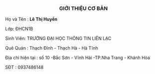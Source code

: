 <h3 style="text-align:center;">GIỚI THIỆU CƠ BẢN</h3>
<p> Họ và Tên : <strong>Lê Thị Huyền </strong> </p>
<p>Lớp: ĐHCN1B</p>
<p>Sinh Viên: TRƯỜNG ĐẠI HỌC THÔNG TIN LIÊN LẠC</p>
<p>Quê Quán : Thạch Đỉnh - Thạch Hà - Hà Tĩnh</p>
<p>Địa chỉ hiện tại : số 10 -Bắc Sơn - Vĩnh Hải -TP.Nha Trang - Khánh Hòa</p>
<p>SĐT : 0937486148</p>
